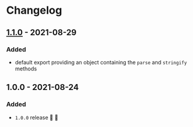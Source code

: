 # Changelog


## [1.1.0](https://github.com/supercharge/json/compare/v1.0.0...v1.1.0) - 2021-08-29

### Added
- default export providing an object containing the `parse` and `stringify` methods


## 1.0.0 - 2021-08-24

### Added
- `1.0.0` release 🚀 🎉
